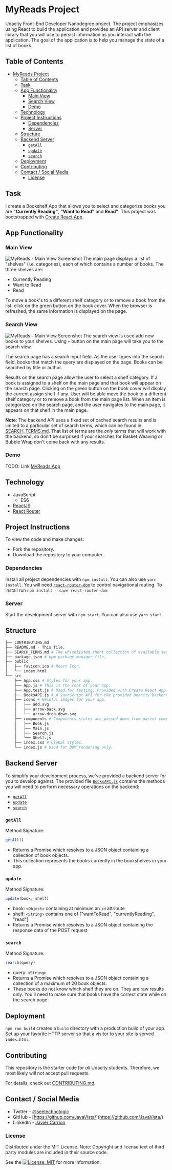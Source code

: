 # MyReads Project

Udacity Front-End Developer Nanodegree project. The project emphasizes using React to build the application and provides an API server and client library that you will use to persist information as you interact with the application. The goal of the application is to help you manage the state of a list of books.

## Table of Contents

- [MyReads Project](#myreads-project)
  - [Table of Contents](#table-of-contents)
  - [Task](#task)
  - [App Functionality](#app-functionality)
    - [Main View](#main-view)
    - [Search View](#search-view)
    - [Demo](#demo)
  - [Technology](#technology)
  - [Project Instructions](#project-instructions)
    - [Dependencies](#dependencies)
    - [Server](#server)
  - [Structure](#structure)
  - [Backend Server](#backend-server)
    - [`getAll`](#getall)
    - [`update`](#update)
    - [`search`](#search)
  - [Deployment](#deployment)
  - [Contributing](#contributing)
  - [Contact / Social Media](#contact--social-media)
    - [License](#license)

## Task

I create a Bookshelf App that allows you to select and categorize books you are __"Currently Reading"__, __"Want to Read"__ and __Read"__. This project was bootstrapped with [Create React App](https://github.com/facebookincubator/create-react-app).


## App Functionality

### Main View
![MyReads - Main View Screenshot](MyReadsMainView.png)
The main page displays a list of "shelves" (i.e. categories), each of which contains a number of books. The three shelves are:

- Currently Reading
- Want to Read
- Read

To move a book's to a different shelf category or to remove a book from the list, click on the green button on the book cover. When the browser is refreshed, the same information is displayed on the page.

### Search View
![MyReads - Main View Screenshot](MyReadsSearchView.png)
The search view is used add new books to your shelves. Using `+` button on the main page will take you to the search view.

The search page has a search input field. As the user types into the search field, books that match the query are displayed on the page. Books can be searched by title or author.

Results on the search page allow the user to select a shelf category. If a book is assigned to a shelf on the main page and that book will appear on the search page. Clicking on the green button on the book cover will display the current assign shelf if any. User will be able move the book to a different shelf category or to remove a book from the main page list. When an item is categorized on the search page, and the user navigates to the main page, it appears on that shelf in the main page.

__Note__: The backend API uses a fixed set of cached search results and is limited to a particular set of search terms, which can be found in [SEARCH_TERMS.md](SEARCH_TERMS.md). That list of terms are the _only_ terms that will work with the backend, so don't be surprised if your searches for Basket Weaving or Bubble Wrap don't come back with any results.

### Demo
TODO: Link
[MyReads App](https://github.com/facebookincubator/create-react-app)

## Technology

- JavaScript
  - ES6
- [ReactJS](https://reactjs.org/)
- [React Router](https://reacttraining.com/react-router/)

## Project Instructions

To view the code and make changes:

- Fork the repository.
- Download the repository to your computer.

### Dependencies

Install all project dependencies with `npm install`. You can also use `yarn install`. You will need [`react-router-dom`](https://www.npmjs.com/package/react-router-dom) to control navigational routing. To install run `npm install --save react-router-dom`

### Server

Start the development server with `npm start`. You can also use `yarn start`.


## Structure

```bash
├── CONTRIBUTING.md
├── README.md - This file.
├── SEARCH_TERMS.md # The whitelisted short collection of available search terms for you to use with your app.
├── package.json # npm package manager file.
├── public
│   ├── favicon.ico # React Icon.
│   └── index.html
└── src
    ├── App.css # Styles for your app.
    ├── App.js # This is the root of your app.
    ├── App.test.js # Used for testing. Provided with Create React App.
    ├── BooksAPI.js # A JavaScript API for the provided Udacity backend. Descriptions for the methods are below.
    ├── icons # Helpful images for your app.
    │   ├── add.svg
    │   ├── arrow-back.svg
    │   └── arrow-drop-down.svg
    ├── components # Components states are passed down from parent components to child components.
    │   ├── Book.js
    │   ├── Main.js
    │   ├── Search.js
    │   └── Shelf.js
    ├── index.css # Global styles.
    └── index.js # Used for DOM rendering only.
```


## Backend Server

To simplify your development process, we've provided a backend server for you to develop against. The provided file [`BooksAPI.js`](src/BooksAPI.js) contains the methods you will need to perform necessary operations on the backend:

* [`getAll`](#getall)
* [`update`](#update)
* [`search`](#search)

### `getAll`

Method Signature:

```js
getAll()
```

* Returns a Promise which resolves to a JSON object containing a collection of book objects.
* This collection represents the books currently in the bookshelves in your app.

### `update`

Method Signature:

```js
update(book, shelf)
```

* book: `<Object>` containing at minimum an `id` attribute
* shelf: `<String>` contains one of ["wantToRead", "currentlyReading", "read"]
* Returns a Promise which resolves to a JSON object containing the response data of the POST request

### `search`

Method Signature:

```js
search(query)
```

* query: `<String>`
* Returns a Promise which resolves to a JSON object containing a collection of a maximum of 20 book objects.
* These books do not know which shelf they are on. They are raw results only. You'll need to make sure that books have the correct state while on the search page.



## Deployment

`npm run build` creates a `build` directory with a production build of your app. Set up your favorite  HTTP server so that a visitor to your site is served `index.html`.

## Contributing

This repository is the starter code for _all_ Udacity students. Therefore, we most likely will not accept pull requests.

For details, check out [CONTRIBUTING.md](CONTRIBUTING.md).

## Contact / Social Media

- Twitter – [@seetechnologic](https://twitter.com/seetechnologic)
- GitHub - [https://github.com/JavaVista/](https://github.com/JavaVista/)
- LinkedIn - [Javier Carrion](https://www.linkedin.com/in/technologic)

### License

Distributed under the MIT License. Note: Copyright and license text of third party modules are included in their source code.

See the [![License: MIT](https://img.shields.io/badge/License-MIT-yellow.svg)](LICENSE.md)
for more information.